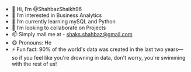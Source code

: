 - 👋 Hi, I’m @ShahbazShaikh96
- 👀 I’m interested in Business Analytics
- 🌱 I’m currently learning mySQL and Python
- 💞️ I’m looking to collaborate on Projects
- 📫 Simply mail me at - shaks.shahbaz@gmail.com
- 😄 Pronouns: He
- ⚡ Fun fact: 90% of the world's data was created in the last two years—so if you feel like you're drowning in data, don't worry, you're swimming with the rest of us!

<!---
ShahbazShaikh96/ShahbazShaikh96 is a ✨ special ✨ repository because its `README.md` (this file) appears on your GitHub profile.
You can click the Preview link to take a look at your changes.
--->
